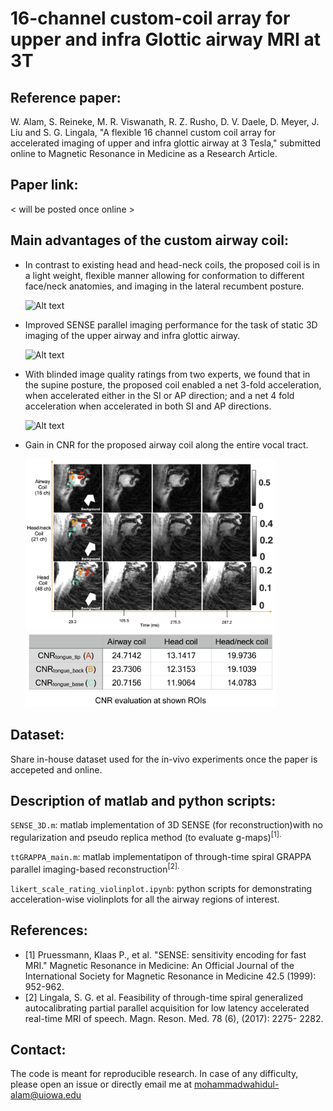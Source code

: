 # 16-channel custom-coil array for upper and infra Glottic airway MRI at 3T
## Reference paper: 
W. Alam, S. Reineke, M. R. Viswanath, R. Z. Rusho, D. V. Daele, D. Meyer, J. Liu and S. G. Lingala, "A flexible 16 channel custom coil array for accelerated imaging of upper and infra glottic airway at 3 Tesla," submitted online to Magnetic Resonance in Medicine as a Research Article.

## Paper link: 
< will be posted once online >

## Main advantages of the custom airway coil: 
- In contrast to existing head and head-neck coils, the proposed coil is in a light weight, flexible manner allowing for conformation to different face/neck anatomies, and imaging in the lateral recumbent posture.

  <img src="/images/Fig_1_caption_redo.png" alt="Alt text" width="600" title="the 16-channel custom airway coil">
- Improved SENSE parallel imaging performance for the task of static 3D imaging of the upper airway and infra glottic airway.

  <img src="/images/Fig_3_reformatted.png" alt="Alt text" width="400" title="SENSE parallel imaging performance">
- With blinded image quality ratings from two experts, we found that in the supine posture, the proposed coil enabled a net 3-fold acceleration, when accelerated either in the SI or AP direction; and a net 4 fold acceleration when accelerated in both SI and AP directions.

  <img src="/images/clubbed_along_acceleration.png" alt="Alt text" width="600" title="blinded image quality rating">
- Gain in CNR for the proposed airway coil along the entire vocal tract.

  <p float="left">
    <img src="/images/Fig_6_intsty_normalizd.png" width="400" title="CNR comparison" >
    <img src="/images/CNR_table.png" alt="Alt text", width="400", title="CNR table"/> 
  </p>
 
 ## Dataset:
  Share in-house dataset used for the in-vivo experiments once the paper is accepeted and online.
## Description of matlab and python scripts:
`SENSE_3D.m`: matlab implementation of 3D SENSE (for reconstruction)with no regularization and pseudo replica method (to evaluate g-maps)<sup>[1].

`ttGRAPPA_main.m`: matlab implementatipon of through-time spiral GRAPPA parallel imaging-based reconstruction<sup>[2].

`likert_scale_rating_violinplot.ipynb`: python scripts for demonstrating acceleration-wise violinplots for all the airway regions of interest.
## References:
- [1] Pruessmann, Klaas P., et al. "SENSE: sensitivity encoding for fast MRI." Magnetic Resonance in Medicine: An Official Journal of the International Society for Magnetic Resonance in Medicine 42.5 (1999): 952-962.
- [2] Lingala, S. G. et al. Feasibility of through-time spiral generalized autocalibrating partial parallel acquisition for low latency accelerated real-time MRI of speech. Magn. Reson. Med. 78 (6), (2017): 2275- 2282.
  
## Contact: 
  The code is meant for reproducible research. In case of any difficulty, please open an issue or directly email me at mohammadwahidul-alam@uiowa.edu
